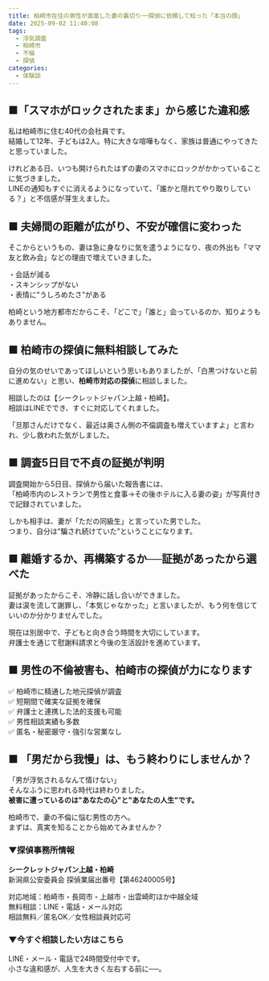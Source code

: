 ```yaml
---
title: 柏崎市在住の男性が直面した妻の裏切り──探偵に依頼して知った「本当の顔」
date: 2025-09-02 11:40:08
tags:
  - 浮気調査
  - 柏崎市
  - 不倫
  - 探偵
categories:
  - 体験談
---
```


## **■「スマホがロックされたまま」から感じた違和感**

私は柏崎市に住む40代の会社員です。  
結婚して12年、子どもは2人。特に大きな喧嘩もなく、家族は普通にやってきたと思っていました。

けれどある日、いつも開けられたはずの妻のスマホにロックがかかっていることに気づきました。  
LINEの通知もすぐに消えるようになっていて、「誰かと隠れてやり取りしている？」と不信感が芽生えました。

<!-- more -->

## **■ 夫婦間の距離が広がり、不安が確信に変わった**

そこからというもの、妻は急に身なりに気を遣うようになり、夜の外出も「ママ友と飲み会」などの理由で増えていきました。

・会話が減る  
・スキンシップがない  
・表情に"うしろめたさ"がある

柏崎という地方都市だからこそ、「どこで」「誰と」会っているのか、知りようもありません。

## **■ 柏崎市の探偵に無料相談してみた**

自分の気のせいであってほしいという思いもありましたが、「白黒つけないと前に進めない」と思い、**柏崎市対応の探偵**に相談しました。

相談したのは【シークレットジャパン上越・柏崎】。  
相談はLINEででき、すぐに対応してくれました。

「旦那さんだけでなく、最近は奥さん側の不倫調査も増えていますよ」と言われ、少し救われた気がしました。

## **■ 調査5日目で不貞の証拠が判明**

調査開始から5日目、探偵から届いた報告書には、  
「柏崎市内のレストランで男性と食事→その後ホテルに入る妻の姿」が写真付きで記録されていました。

しかも相手は、妻が「ただの同級生」と言っていた男でした。  
つまり、自分は"騙され続けていた"ということになります。

## **■ 離婚するか、再構築するか──証拠があったから選べた**

証拠があったからこそ、冷静に話し合いができました。  
妻は涙を流して謝罪し、「本気じゃなかった」と言いましたが、もう何を信じていいのか分かりませんでした。

現在は別居中で、子どもと向き合う時間を大切にしています。  
弁護士を通じて慰謝料請求と今後の生活設計を進めています。

## **■ 男性の不倫被害も、柏崎市の探偵が力になります**

✅ 柏崎市に精通した地元探偵が調査  
✅ 短期間で確実な証拠を確保  
✅ 弁護士と連携した法的支援も可能  
✅ 男性相談実績も多数  
✅ 匿名・秘密厳守・強引な営業なし

## **■ 「男だから我慢」は、もう終わりにしませんか？**

「男が浮気されるなんて情けない」  
そんなふうに思われる時代は終わりました。  
**被害に遭っているのは"あなたの心"と"あなたの人生"です。**

柏崎市で、妻の不倫に悩む男性の方へ。  
まずは、真実を知ることから始めてみませんか？

### **▼探偵事務所情報**

**シークレットジャパン上越・柏崎**  
新潟県公安委員会 探偵業届出番号【第46240005号】

対応地域：柏崎市・長岡市・上越市・出雲崎町ほか中越全域  
無料相談：LINE・電話・メール対応  
相談無料／匿名OK／女性相談員対応可

### **▼今すぐ相談したい方はこちら**

LINE・メール・電話で24時間受付中です。  
小さな違和感が、人生を大きく左右する前に──。
